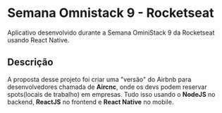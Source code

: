 # Semana Omnistack 9 - Rocketseat
Aplicativo desenvolvido durante a Semana OminiStack 9 da Rocketseat usando React Native.

Descrição
-----

A proposta desse projeto foi criar uma "versão" do Airbnb para desenvolvedores chamada de **Aircnc**, onde os devs podem reservar spots(locais de trabalho) em empresas. Tudo isso usando o **NodeJS** no backend, **ReactJS** no frontend e **React Native** no mobile.
